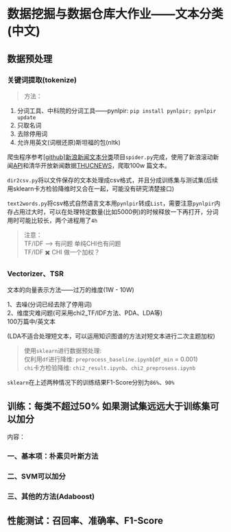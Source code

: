 # 数据挖掘与数据仓库大作业——文本分类(中文)

## 数据预处理

### 关键词提取(tokenize)

> 方法：  

1. 分词工具、中科院的分词工具——pynlpir: `pip install pynlpir; pynlpir update`
2. 只取名词  
3. 去除停用词  
4. 允许用英文(词根还原)斯坦福的包(nltk)

爬虫程序参考[[github]新浪新闻文本分类](https://github.com/qyfang/TextClassification)项目`spider.py`完成，使用了新浪滚动新闻[API](http://api.roll.news.sina.com.cn/)和清华开放新闻数据[THUCNEWS](http://thuctc.thunlp.org/message)，爬取100w 篇文本。

`dir2csv.py`将以文件保存的文本处理成csv格式，并且分成训练集与测试集(后续用sklearn卡方检验降维时又合在一起，可能没有研究清楚接口)

`text2words.py`将csv格式自然语言文本用`pynlpir`转成`List`，需要注意`pynlpir`内存占用过大时，可以在处理特定数量(比如5000例)的时候释放一下再打开，分词用时可能比较长，两个进程用了`4h`

>注意：  
TF/IDF ——> 有问题  单纯CHI也有问题  
TF/IDF ✖️ CHI 做一个加权？

### Vectorizer、TSR

文本的向量表示方法——过万的维度(1W - 10W)

1、去噪(分词已经去除了停用词)  
2、维度灾难问题(可采用chi2_TF/IDF方法、PDA、LDA等)  
100万篇中/英文本

(LDA不适合处理短文本，可以运用知识图谱的方法对短文本进行二次主题加权)

>使用`sklearn`进行数据预处理:  
仅利用`df`进行降维: `preprocess_baseline.ipynb`(`df_min` = 0.001)  
`chi`卡方检验降维: `chi2_result.ipynb`、`chi2_preprosess.ipynb`

`sklearn`在上述两种情况下的训练结果F1-Score分别为`86%`、`90%`

## 训练：每类不超过50% 如果测试集远远大于训练集可以加分

内容：

### 一、基本项：朴素贝叶斯方法

### 二、SVM可以加分

### 三、其他的方法(Adaboost)

## 性能测试：召回率、准确率、F1-Score

